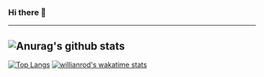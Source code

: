 ### Hi there 👋

<!--
**ybeliaev/ybeliaev** is a ✨ _special_ ✨ repository because its `README.md` (this file) appears on your GitHub profile.

Here are some ideas to get you started:

- 🔭 I’m currently working on ...
- 🌱 I’m currently learning ...
- 👯 I’m looking to collaborate on ...
- 🤔 I’m looking for help with ...
- 💬 Ask me about ...
- 📫 How to reach me: ...
- 😄 Pronouns: ...
- ⚡ Fun fact: ...
-->
---
![Anurag's github stats](https://github-readme-stats.vercel.app/api?username=ybeliaev&show_icons=true&layout=compact)
---
[![Top Langs](https://github-readme-stats.vercel.app/api/top-langs/?username=ybeliaev&layout=compact)](https://github.com/anuraghazra/github-readme-stats)
[![willianrod's wakatime stats](https://github-readme-stats.vercel.app/api/wakatime?username=ybeliaev)](https://github.com/anuraghazra/github-readme-stats)



